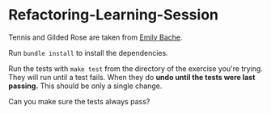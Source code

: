 # Refactoring-Learning-Session

Tennis and Gilded Rose are taken from [Emily Bache](github.com/emilybache).

Run `bundle install` to install the dependencies.

Run the tests with `make test` from the directory of the exercise you're trying. They will run until a test fails. When they do **undo until the tests were last passing.** This should be only a single change.

Can you make sure the tests always pass?